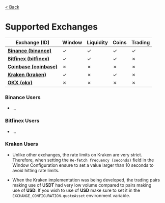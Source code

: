 [< Back](../../README.md)

# Supported Exchanges

| Exchange (ID)                                        | Window       | Liquidity    | Coins        | Trading      |
| ---------------------------------------------------- | ------------ | ------------ | ------------ | ------------ |
| [**Binance (binance)**](https://www.binance.com/)    | &check;      | &check;      | &check;      | &check;      |
| [**Bitfinex (bitfinex)**](https://www.bitfinex.com/) | &check;      | &check;      | &check;      | &cross;      |
| [**Coinbase (coinbase)**](https://www.coinbase.com/) | &cross;      | &cross;      | &cross;      | &cross;      |
| [**Kraken (kraken)**](https://www.kraken.com/)       | &check;      | &cross;      | &check;      | &cross;      |
| [**OKX (okx)**](https://www.okx.com/)                | &cross;      | &cross;      | &cross;      | &cross;      |


### Binance Users

- ...


### Bitfinex Users

- ...

### Kraken Users

- Unlike other exchanges, the rate limits on Kraken are very strict. Therefore, when setting the `Re-fetch frequency (seconds)` field in the Window Configuration ensure to set a value larger than 10 seconds to avoid hitting rate limits.

- When the Kraken implementation was being developed, the trading pairs making use of **USDT** had very low volume compared to pairs making use of **USD**. If you wish to use of **USD** make sure to set it in the `EXCHANGE_CONFIGURATION.quoteAsset` environment variable.